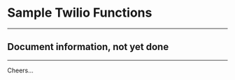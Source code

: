 # Sample Twilio Functions

--------------------------------------------------------------------------------
## Document information, not yet done

--------------------------------------------------------------------------------

Cheers...
